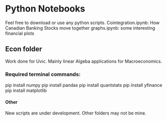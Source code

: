 # Python Notebooks
Feel free to download or use any python scripts.
Cointegration.ipynb: How Canadian Banking Stocks move together
graphs.ipynb: some interesting financial plots

## Econ folder
Work done for Uvic. Mainly linear Algeba applications for Macroeconomics.

### Required terminal commands:
pip install numpy
pip install pandas
pip install quantstats
pip install yfinance
pip install matplotlib

#### Other 
New scripts are under development. Other folders may not be mine.
